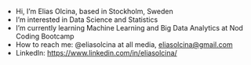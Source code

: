 - Hi, I’m Elias Olcina, based in Stockholm, Sweden
- I’m interested in Data Science and Statistics
- I’m currently learning Machine Learning and Big Data Analytics at Nod Coding Bootcamp
- How to reach me: @eliasolcina at all media, eliasolcina@gmail.com
- LinkedIn: https://www.linkedin.com/in/eliasolcina/

<!---
--->
